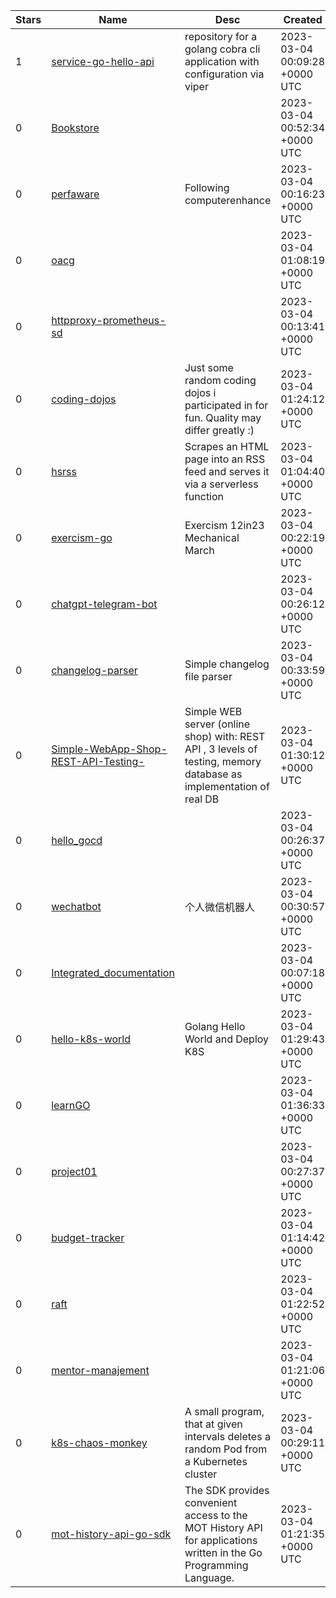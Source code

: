 | Stars | Name | Desc | Created | 
| ----- | ------- | ------------- | ------------- |
| 1 | [service-go-hello-api](https://github.com/catalystsquad/service-go-hello-api) | repository for a golang cobra cli application with configuration via viper | 2023-03-04 00:09:28 +0000 UTC |
| 0 | [Bookstore](https://github.com/kenykendf/Bookstore) |  | 2023-03-04 00:52:34 +0000 UTC |
| 0 | [perfaware](https://github.com/vishen/perfaware) | Following computerenhance | 2023-03-04 00:16:23 +0000 UTC |
| 0 | [oacg](https://github.com/0xnu/oacg) |  | 2023-03-04 01:08:19 +0000 UTC |
| 0 | [httpproxy-prometheus-sd](https://github.com/craftypenguins/httpproxy-prometheus-sd) |  | 2023-03-04 00:13:41 +0000 UTC |
| 0 | [coding-dojos](https://github.com/nlappe/coding-dojos) | Just some random coding dojos i participated in for fun. Quality may differ greatly :) | 2023-03-04 01:24:12 +0000 UTC |
| 0 | [hsrss](https://github.com/jonathanbell/hsrss) | Scrapes an HTML page into an RSS feed and serves it via a serverless function | 2023-03-04 01:04:40 +0000 UTC |
| 0 | [exercism-go](https://github.com/GDYendell/exercism-go) | Exercism 12in23 Mechanical March | 2023-03-04 00:22:19 +0000 UTC |
| 0 | [chatgpt-telegram-bot](https://github.com/h00s/chatgpt-telegram-bot) |  | 2023-03-04 00:26:12 +0000 UTC |
| 0 | [changelog-parser](https://github.com/outofcoffee/changelog-parser) | Simple changelog file parser | 2023-03-04 00:33:59 +0000 UTC |
| 0 | [Simple-WebApp-Shop-REST-API-Testing-](https://github.com/forwork0529/Simple-WebApp-Shop-REST-API-Testing-) | Simple WEB server (online shop) with: REST API , 3 levels of testing, memory database as implementation of real DB | 2023-03-04 01:30:12 +0000 UTC |
| 0 | [hello_gocd](https://github.com/chmenegatti/hello_gocd) |  | 2023-03-04 00:26:37 +0000 UTC |
| 0 | [wechatbot](https://github.com/xmapst/wechatbot) | 个人微信机器人 | 2023-03-04 00:30:57 +0000 UTC |
| 0 | [Integrated_documentation](https://github.com/Haroxa/Integrated_documentation) |  | 2023-03-04 00:07:18 +0000 UTC |
| 0 | [hello-k8s-world](https://github.com/geffersonFerraz/hello-k8s-world) | Golang Hello World and Deploy K8S | 2023-03-04 01:29:43 +0000 UTC |
| 0 | [learnGO](https://github.com/NBO2001/learnGO) |  | 2023-03-04 01:36:33 +0000 UTC |
| 0 | [project01](https://github.com/edwinhern/project01) |  | 2023-03-04 00:27:37 +0000 UTC |
| 0 | [budget-tracker](https://github.com/rebecapastl/budget-tracker) |  | 2023-03-04 01:14:42 +0000 UTC |
| 0 | [raft](https://github.com/wrg17/raft) |  | 2023-03-04 01:22:52 +0000 UTC |
| 0 | [mentor-manajement](https://github.com/Findryankp/mentor-manajement) |  | 2023-03-04 01:21:06 +0000 UTC |
| 0 | [k8s-chaos-monkey](https://github.com/asankov/k8s-chaos-monkey) | A small program, that at given intervals deletes a random Pod from a Kubernetes cluster | 2023-03-04 00:29:11 +0000 UTC |
| 0 | [mot-history-api-go-sdk](https://github.com/0xnu/mot-history-api-go-sdk) | The SDK provides convenient access to the MOT History API for applications written in the Go Programming Language. | 2023-03-04 01:21:35 +0000 UTC |

